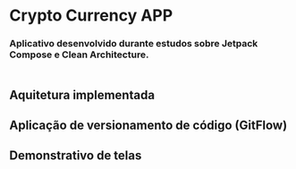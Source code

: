 # Crypto Currency APP

### Aplicativo desenvolvido durante estudos sobre Jetpack Compose e Clean Architecture.</br></br>

## Aquitetura implementada

## Aplicação de versionamento de código (GitFlow)

## Demonstrativo de telas
